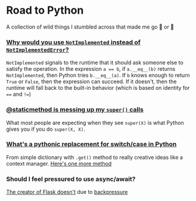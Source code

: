# Road to Python
A collection of wild things I stumbled across that made me go 🤩 or 🤯

### [Why would you use `NotImplemented` instead of `NotImplementedError`?](https://stackoverflow.com/a/879005/1112611)
`NotImplemented` signals to the runtime that it should ask someone else to satisfy the operation. In the expression  `a == b`, if `a.__eq__(b)` returns  `NotImplemented`, then Python tries `b.__eq__(a)`. If `b` knows enough to return `True` or `False`, then the expression can succeed. If it doesn't, then the runtime will fall back to the built-in behavior (which is based on identity for `==` and `!=`)

### [@staticmethod is messing up my `super()` calls](https://stackoverflow.com/questions/26788214/super-and-staticmethod-interaction)
What most people are expecting when they see `super(X)` is what Python gives you if you do `super(X, X)`.

### [What's a pythonic replacement for switch/case in Python](https://stackoverflow.com/questions/60208/replacements-for-switch-statement-in-python)
From simple dictionary with `.get()` method to really creative ideas like a context manager. [Here's one more method](http://code.activestate.com/recipes/410692/)


### Should I feel pressured to use async/await?
[The creator of Flask doesn't](https://lucumr.pocoo.org/2020/1/1/async-pressure/) due to [backpressure](https://medium.com/@jayphelps/backpressure-explained-the-flow-of-data-through-software-2350b3e77ce7)
